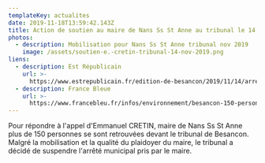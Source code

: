 ```yaml
---
templateKey: actualites
date: 2019-11-18T13:59:42.143Z
title: Action de soutien au maire de Nans Ss St Anne au tribunal le 14 novembre 2019
photos:
  - description: Mobilisation pour Nans Ss St Anne tribunal nov 2019
    image: /assets/soutien-e.-cretin-tribunal-14-nov-2019.png
liens:
  - description: Est Républicain
    url: >-
      https://www.estrepublicain.fr/edition-de-besancon/2019/11/14/arrete-anti-pesticides-a-nans-sous-sainte-anne-l-etat-va-etre-oblige-de-bouger-sur-ce-dossier?fbclid=IwAR1pw9M-llkRFTdUbzp5g-OeEMwNkNMdkJzqEPR_qXLSW22-KtIAY4teFDM
  - description: France Bleue
    url: >-
      https://www.francebleu.fr/infos/environnement/besancon-150-personnes-mobilisees-pour-defendre-l-arrete-anti-pesticides-du-maire-de-nans-sous-saint-1573746695?fbclid=IwAR0jqmBc30aGh4u5qClqOyQMeo9WzHvCDFZfTxNiIahcwIm0mgZtKn__fpA
---
```

Pour répondre à l'appel d'Emmanuel CRETIN, maire de Nans Ss St Anne plus de 150 personnes se sont retrouvées devant le tribunal de Besancon. Malgré la mobilisation et la qualité du plaidoyer du maire, le tribunal a décidé de suspendre l'arrêté municipal pris par le maire.
